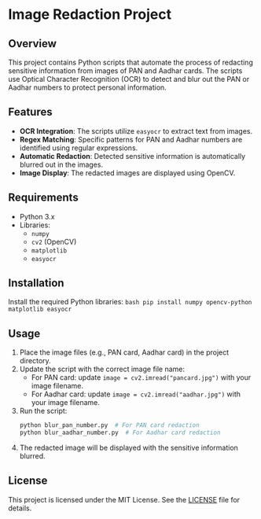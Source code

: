 # Image Redaction Project

## Overview
This project contains Python scripts that automate the process of redacting sensitive information from images of PAN and Aadhar cards. The scripts use Optical Character Recognition (OCR) to detect and blur out the PAN or Aadhar numbers to protect personal information.

## Features
- **OCR Integration**: The scripts utilize `easyocr` to extract text from images.
- **Regex Matching**: Specific patterns for PAN and Aadhar numbers are identified using regular expressions.
- **Automatic Redaction**: Detected sensitive information is automatically blurred out in the images.
- **Image Display**: The redacted images are displayed using OpenCV.

## Requirements
- Python 3.x
- Libraries:
  - `numpy`
  - `cv2` (OpenCV)
  - `matplotlib`
  - `easyocr`

## Installation

 Install the required Python libraries:
    ```bash
    pip install numpy opencv-python matplotlib easyocr
    ```

## Usage
1. Place the image files (e.g., PAN card, Aadhar card) in the project directory.
2. Update the script with the correct image file name:
    - For PAN card: update `image = cv2.imread("pancard.jpg")` with your image filename.
    - For Aadhar card: update `image = cv2.imread("aadhar.jpg")` with your image filename.
3. Run the script:
    ```bash
    python blur_pan_number.py  # For PAN card redaction
    python blur_aadhar_number.py  # For Aadhar card redaction
    ```
4. The redacted image will be displayed with the sensitive information blurred.


## License
This project is licensed under the MIT License. See the [LICENSE](LICENSE) file for details.

